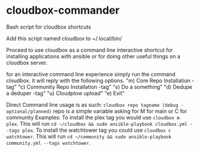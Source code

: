 # cloudbox-commander
 Bash script for cloudbox shortcuts

Add this script named cloudbox to ~/.local/bin/

Proceed to use cloudbox as a command line interactive shortcut for installing applications with ansible or for doing other useful things on a cloudbox server.

for an interactive command line experience simply run the command cloudbox. it will reply with the following options.
 "m) Core Repo Installation - tag"
 "c) Community Repo Installation -tag"
 "s) Do a something"
 "d) Dedupe a deduper -tag"
 "u) Cloudplow upload"
 "e) Exit"


Direct Command line usage is as such:
`cloudbox repo tagname (debug - optional/planned)`
repo is a simple variable asking for M for main or C for community
Examples:
To install the plex tag you would use `cloudbox m plex`. This will run `cd ~/cloudbox && sudo ansible-playbook cloudbox.yml --tags plex`.
To install the watchtower tag you could use `cloudbox c watchtower`. This will run `cd ~/community && sudo ansible-playbook community.yml --tags watchtower`.
